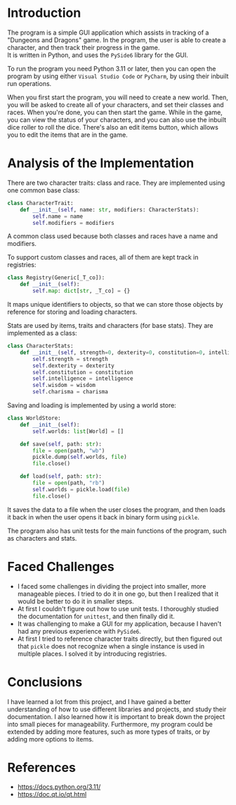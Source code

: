 # Introduction
The program is a simple GUI application which assists in tracking of a "Dungeons and Dragons" game.
In the program, the user is able to create a character, and then track their progress in the game. \
It is written in Python, and uses the `PySide6` library for the GUI. 

To run the program you need Python 3.11 or later, then you can open the program by using either `Visual Studio Code` or `PyCharm`, by using their inbuilt run operations. 

When you first start the program, you will need to create a new world. Then, you will be asked to create all of your characters, and set their classes and races. When you're done, you can then start the game. While in the game, you can view the status of your characters, and you can also use the inbuilt dice roller to roll the dice.
There's also an edit items button, which allows you to edit the items that are in the game.

# Analysis of the Implementation
There are two character traits: class and race. They are implemented using one common base class: 
```python
class CharacterTrait:
    def __init__(self, name: str, modifiers: CharacterStats):
        self.name = name
        self.modifiers = modifiers
```
A common class used because both classes and races have a name and modifiers. 

To support custom classes and races, all of them are kept track in registries:
```python
class Registry(Generic[_T_co]):
    def __init__(self):
        self.map: dict[str, _T_co] = {}
```
It maps unique identifiers to objects, so that we can store those objects by reference for storing and loading characters. 

Stats are used by items, traits and characters (for base stats). They are implemented as a class:
```python
class CharacterStats:
    def __init__(self, strength=0, dexterity=0, constitution=0, intelligence=0, wisdom=0, charisma=0):
        self.strength = strength
        self.dexterity = dexterity
        self.constitution = constitution
        self.intelligence = intelligence
        self.wisdom = wisdom
        self.charisma = charisma
```

Saving and loading is implemented by using a world store: 
```python
class WorldStore:
    def __init__(self):
        self.worlds: list[World] = []

    def save(self, path: str):
        file = open(path, "wb")
        pickle.dump(self.worlds, file)
        file.close()

    def load(self, path: str):
        file = open(path, "rb")
        self.worlds = pickle.load(file)
        file.close()
```
It saves the data to a file when the user closes the program, and then loads it back in when the user opens it back in binary form using `pickle`.

The program also has unit tests for the main functions of the program, such as characters and stats. 

# Faced Challenges
* I faced some challenges in dividing the project into smaller, more manageable pieces. I tried to do it in one go, but then I realized that it would be better to do it in smaller steps.
* At first I couldn't figure out how to use unit tests. I thoroughly studied the documentation for `unittest`, and then finally did it.
* It was challenging to make a GUI for my application, because I haven't had any previous experience with `PySide6`.
* At first I tried to reference character traits directly, but then figured out that `pickle` does not recognize when a single instance is used in multiple places. I solved it by introducing registries.

# Conclusions 
I have learned a lot from this project, and I have gained a better understanding of how to use different libraries and projects, and study their documentation. I also learned how it is important to break down the project into small pieces for manageability. Furthermore, my program could be extended by adding more features, such as more types of traits, or by adding more options to items. 

# References
* https://docs.python.org/3.11/
* https://doc.qt.io/qt.html
